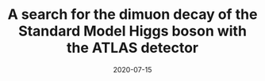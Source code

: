 ---
title: "A search for the dimuon decay of the Standard Model Higgs boson with the ATLAS detector"
date: 2020-07-15
venue: Phys. Lett. B 812 (2021) 135980
link: https://doi.org/10.1016/j.physletb.2020.135980
inspire_id: 1806929
authors: ATLAS Collaboration
---